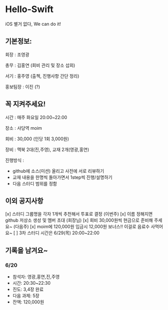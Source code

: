 # Hello-Swift
iOS 별거 없다, We can do it!

## 기본정보:

회장 : 조영광

총무 : 김홍연 (회비 관리 및 장소 섭외)

서기 : 홍주영 (출첵, 진행사항 간단 정리)

홍보팀장 : 이진 (?)

## 꼭 지켜주세요!

시간 : 매주 화요일 20:00~22:00

장소 : 사당역 moim

회비 : 30,000 (인당 1회 3,000원)

장비 : 맥북 2대(진,주영), 교재 2개(영광,홍연)

진행방식 : 

- github에 소스(미션) 올리고 사전에 서로 리뷰하기
- 교재 내용을 한명씩 돌아가면서 1step씩 진행/설명하기
- 다음 스터디 범위를 정함

## 이외 공지사항

[x] 스터디 그룹명을 각자 1개씩 추천해서 투표로 결정 (이번주)
[x] 이름 정해지면 github 저상소 생성 및 멤버 초대 (회장님)
[x] 회비 30,000원씩 현금으로 준비해 주세요~ (다음주)
[x] moim에 120,000원 입금시 12,000원 보너스!! 이걸로 음료수 사먹어요~
[ ] 3차 스터디 시간은 6/29(목) 20:00~22:00

## 기록을 남겨요~
### 6/20
- 참석자: 영광,홍연,진,주영
- 시간: 20:30~22:30
- 진도: 3,4장 완료
- 다음 과제: 5장
- 잔액: 120,000원
